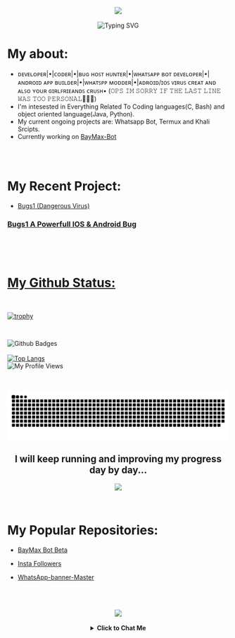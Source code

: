 <p align="center">
   <a href="https://github.com/mrjuice01">
    <img src="https://user-images.githubusercontent.com/100421286/193405245-bba2b291-7283-44dd-988c-2a616a410688.gif"width="800"> </a>
    </p>


<div align="center">
    <img
        src="https://readme-typing-svg.herokuapp.com?font=GlossAndBloom&size=30&duration=4997&color=993300&background=FF673200&center=true&vCenter=true&lines=Hey+Bro+Itz+Mr+Juice+;Thanks+for+Visiting+;Follow+my+github"
            alt="Typing SVG"
        />
    </a>
</p>
</div>



# My about:
- ᴅᴇᴠᴇʟᴏᴘᴇʀ|•|ᴄᴏᴅᴇʀ|•|ʙᴜɢ ʜᴏꜱᴛ ʜᴜɴᴛᴇʀ|•|ᴡʜᴀᴛꜱᴀᴘᴘ ʙᴏᴛ ᴅᴇᴠᴇʟᴏᴘᴇʀ|•|ᴀɴᴅʀᴏɪᴅ ᴀᴘᴘ ʙᴜɪʟᴅᴇʀ|•|ᴡʜᴀᴛꜱᴘᴘ ᴍᴏᴅᴅᴇʀ|•|ᴀᴅʀᴏɪᴅ/ɪᴏꜱ ᴠɪʀᴜꜱ ᴄʀᴇᴀᴛ ᴀɴᴅ ᴀʟꜱᴏ ʏᴏᴜʀ ɢɪʀʟꜰʀɪᴇᴀɴᴅꜱ ᴄʀᴜꜱʜ• (𝙾𝙿𝚂 𝙸𝙼 𝚂𝙾𝚁𝚁𝚈 𝙸𝙵 𝚃𝙷𝙴 𝙻𝙰𝚂𝚃 𝙻𝙸𝙽𝙴 𝚆𝙰𝚂 𝚃𝙾𝙾 𝙿𝙴𝚁𝚂𝙾𝙽𝙰𝙻🙂😧😂) 
- I'm intesested in Everything Related To Coding languages(C, Bash) and object oriented language(Java, Python).
- My current ongoing projects are: Whatsapp Bot, Termux and Khali Srcipts.
- Currently working on [BayMax-Bot](https://github.com/mrjuice01/Baymax-v6)

<br>
<br>

# My Recent Project:
- [Bugs1 (Dangerous Virus)](https://github.com/mrjuice01/bugs1)
<p align="left">
   <a href="https://github.com/mrjuice01/bugs1>
    <img src="https://c.tenor.com/NJVFjOYEcsIAAAAC/miku-gotoubun.gif" width="300">  
</p>

<h3 align="left"> Bugs1 A Powerfull IOS & Android Bug 
</h3>
<br><br><br>

# My Github Status:

<br>


[![trophy](https://github-profile-trophy.vercel.app/?username=mrjuice01)](https://github.com/mrjuice01)

<br>

![Github Badges](https://github-readme-stats.vercel.app/api?username=mrjuice01&show_icons=true&theme=vision-friendly-dark)
<br>
<br>
[![Top Langs](https://github-readme-stats.vercel.app/api/top-langs/?username=mrjuice01&layout=compact)](https://github.com/mrjuice01/github-readme-stats)<br>
![My Profile Views](https://gpvc.arturio.dev/mrjuice01)
<br>
<br>
<br>

<p align="center">
<img src="https://github.com/Platane/snk/raw/output/github-contribution-grid-snake.svg" alt="nz" width="700"/>
</p>


<h2 align="center"> I will keep running and improving my progress day by day...
</h2>

<p align="center">
   <a href="https://github.com/mrjuice01">
    <img src="https://raw.githubusercontent.com/SP-XD/SP-XD/main/images/dino_rounded.gif" width="800"> </a>
    </p>
<br>

# My Popular Repositories:

-   [BayMax Bot Beta](https://github.com/mrjuice01/BayMax-bot-Beta)

-   [Insta Followers](https://github.com/mrjuice01/insfollow)

-   [WhatsApp-banner-Master](https://github.com/mrjuice01/Whatsapp-Bann-Master)

<br>
<br>
<br>


<div align="center">
    <img
        src="https://readme-typing-svg.herokuapp.com?font=GlossAndBloom&size=30&duration=4997&color=993300&background=FF673200&center=true&vCenter=true&lines=Thanks+for+your+visit;+Chat+me+below👇;+Bye+Have+a+good+Day"

<!-- Contact Mr Juice -->
<b><details><summary>Click to Chat Me</summary></b>

## ```Connect With Mr Juice```

## Follow me on
<a href="http://t.me/HackersBot_2022bot"><img alt="Telegram bot" src="https://img.shields.io/badge/Telegram-DeveloperJuice-blue"/></a>
 <a href="https://instagram.com/mr_juice7"><img alt="Instagram" src="https://img.shields.io/badge/Instagram-mr_juice7-ff69b4"/></a>
<a href="https://m.youtube.com/channel/UCK29cXcpU7LKQCldqOsPzgg"><img src="https://img.shields.io/badge/Subscribe MrJuuce-ff0000?style=for-the-badge&logo=youtube&logoColor=ff000000&link=https://www.youtube.com/c/BOTINDO" /><br>
</p>
<a href="https://wa.me/263780699988?text=Hi%20I%20Am%20From%20GitHub%20☺️">
    <img src="https://img.shields.io/badge/WhatsApp-25D366?style=for-the-badge&logo=whatsapp&logoColor=white" />
  </a>&nbsp;&nbsp;



#### If you have any queries or suggestions then you can contact me i will be happy to respond. 
<br>



https://www.canva.com/design/DAF0jbjW5No/j9ET2f5lCt2XYHCXjYL0eg/view?utm_content=DAF0jbjW5No&utm_campaign=designshare&utm_medium=link&utm_source=publishsharelink&mode=preview


[Copy of Navy & White Modern Professional Resume.pdf](https://github.com/mrjuice01/mrjuice03/files/13545827/Copy.of.Navy.White.Modern.Professional.Resume.pdf)


